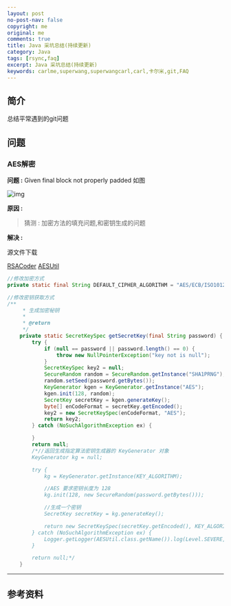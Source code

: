 ```yaml
---
layout: post
no-post-nav: false 
copyright: me
original: me
comments: true
title: Java 采坑总结(持续更新)
category: Java
tags: [rsync,faq]
excerpt: Java 采坑总结(持续更新)
keywords: carlme,superwang,superwangcarl,carl,卡尔米,git,FAQ
---
```


## 简介

总结平常遇到的git问题

## 问题

### AES解密 

**问题 :**  Given final block not properly padded 如图

![img]({{site.cdn}}/assets/images/blog/2019/20190508165230.png)

**原因 :** 

> 猜测 : 加密方法的填充问题,和密钥生成的问题

**解决 :** 

源文件下载

[RSACoder]({{site.downcdn}}/download/java/RSACoder.java)
[AESUtil]({{site.downcdn}}/download/java/AESUtil.java)

```java
//修改加密方式
private static final String DEFAULT_CIPHER_ALGORITHM = "AES/ECB/ISO10126Padding";//默认的加密算法

//修改密钥获取方式
/**
	 * 生成加密秘钥
	 *
	 * @return
	 */
	private static SecretKeySpec getSecretKey(final String password) {
		try {
			if (null == password || password.length() == 0) {
				throw new NullPointerException("key not is null");
			}
			SecretKeySpec key2 = null;
			SecureRandom random = SecureRandom.getInstance("SHA1PRNG");
			random.setSeed(password.getBytes());
			KeyGenerator kgen = KeyGenerator.getInstance("AES");
			kgen.init(128, random);
			SecretKey secretKey = kgen.generateKey();
			byte[] enCodeFormat = secretKey.getEncoded();
			key2 = new SecretKeySpec(enCodeFormat, "AES");
			return key2;
		} catch (NoSuchAlgorithmException ex) {

		}
		return null;
        /*//返回生成指定算法密钥生成器的 KeyGenerator 对象
        KeyGenerator kg = null;

        try {
            kg = KeyGenerator.getInstance(KEY_ALGORITHM);

            //AES 要求密钥长度为 128
            kg.init(128, new SecureRandom(password.getBytes()));

            //生成一个密钥
            SecretKey secretKey = kg.generateKey();

            return new SecretKeySpec(secretKey.getEncoded(), KEY_ALGORITHM);// 转换为AES专用密钥
        } catch (NoSuchAlgorithmException ex) {
            Logger.getLogger(AESUtil.class.getName()).log(Level.SEVERE, null, ex);
        }

        return null;*/
	}
```

***



## 参考资料
